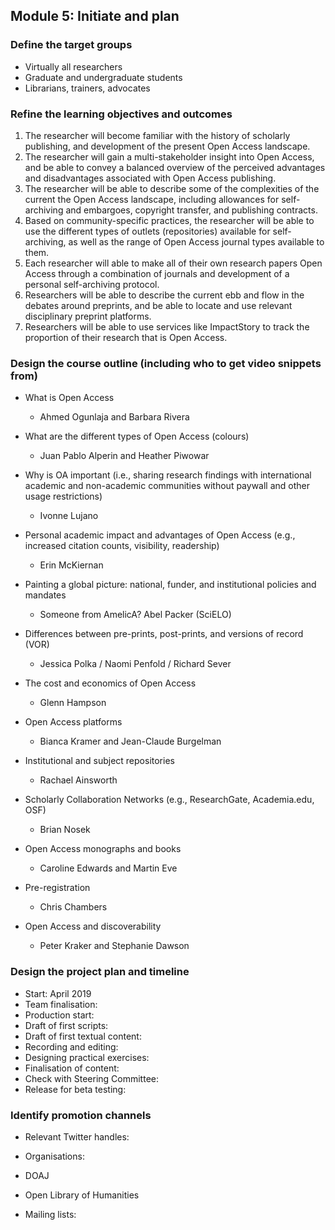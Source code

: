 ## Module 5: Initiate and plan

### Define the target groups
   
   - Virtually all researchers
   - Graduate and undergraduate students
   - Librarians, trainers, advocates

### Refine the learning objectives and outcomes
   
1. The researcher will become familiar with the history of scholarly publishing, and development of the present Open Access landscape.
1. The researcher will gain a multi-stakeholder insight into Open Access, and be able to convey a balanced overview of the perceived advantages and disadvantages associated with Open Access publishing.
1. The researcher will be able to describe some of the complexities of the current the Open Access landscape, including allowances for self-archiving and embargoes, copyright transfer, and publishing contracts.
1. Based on community-specific practices, the researcher will be able to use the different types of outlets (repositories) available for self-archiving, as well as the range of Open Access journal types available to them.
1. Each researcher will able to make all of their own research papers Open Access through a combination of journals and development of a personal self-archiving protocol.
1. Researchers will be able to describe the current ebb and flow in the debates around preprints, and be able to locate and use relevant disciplinary preprint platforms.
1. Researchers will be able to use services like ImpactStory to track the proportion of their research that is Open Access.

   
### Design the course outline (including who to get video snippets from)

* What is Open Access
  - Ahmed Ogunlaja and Barbara Rivera

* What are the different types of Open Access (colours)
  - Juan Pablo Alperin and Heather Piwowar

* Why is OA important (i.e., sharing research findings with international academic and non-academic communities without paywall and other usage restrictions)
  - Ivonne Lujano

* Personal academic impact and advantages of Open Access (e.g., increased citation counts, visibility, readership)
  - Erin McKiernan

* Painting a global picture: national, funder, and institutional policies and mandates
  - Someone from AmelicA? Abel Packer (SciELO)

* Differences between pre-prints, post-prints, and versions of record (VOR)
  - Jessica Polka / Naomi Penfold / Richard Sever

* The cost and economics of Open Access
  - Glenn Hampson

* Open Access platforms
  - Bianca Kramer and Jean-Claude Burgelman

* Institutional and subject repositories
  - Rachael Ainsworth

* Scholarly Collaboration Networks (e.g., ResearchGate, Academia.edu, OSF)
  - Brian Nosek

* Open Access monographs and books
  - Caroline Edwards and Martin Eve

* Pre-registration
  - Chris Chambers
  
* Open Access and discoverability
  - Peter Kraker and Stephanie Dawson

### Design the project plan and timeline

  - Start: April 2019
  - Team finalisation:
  - Production start:
  - Draft of first scripts:
  - Draft of first textual content:
  - Recording and editing:
  - Designing practical exercises:
  - Finalisation of content:
  - Check with Steering Committee:
  - Release for beta testing:
   
   
### Identify promotion channels

 - Relevant Twitter handles:

 - Organisations:
  - DOAJ
  - Open Library of Humanities

 - Mailing lists:
